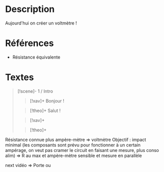 # Description
Aujourd'hui on créer un voltmètre !
# Références
- Résistance équivalente
# Textes

> [!scene]- 1 / Intro
> 
> > [!xav]+
> > Bonjour !
> 
> > [!theo]+
> > Salut !
> 
> > [!xav]+
> >
> 
> > [!theo]+
> >
> 


Résistance connue plus ampère-mètre => voltmètre
Objectif : impact minimal (les composants sont prévu pour fonctionner à un certain ampérage, on veut pas cramer le circuit en faisant une mesure, plus conso alim) => R au max et ampère-mètre sensible et mesure en parallèle

next vidéo => Porte ou